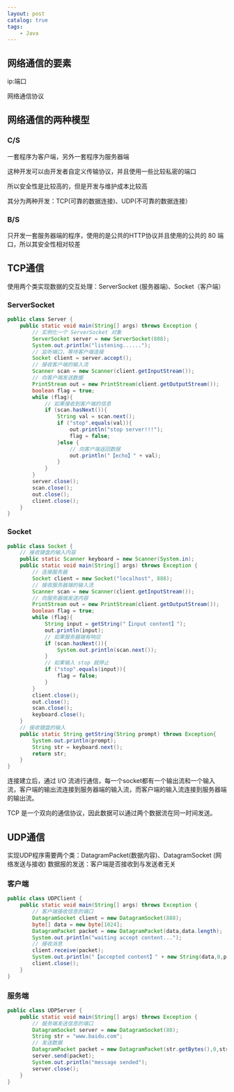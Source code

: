 ```yaml
---
layout: post   	
catalog: true 	
tags:
    - Java
---
```










## 网络通信的要素

ip:端口

网络通信协议

## 网络通信的两种模型

### C/S

一套程序为客户端，另外一套程序为服务器端

这种开发可以由开发者自定义传输协议，并且使用一些比较私密的端口

所以安全性是比较高的，但是开发与维护成本比较高

其分为两种开发：TCP(可靠的数据连接)、UDP(不可靠的数据连接）

### B/S

只开发一套服务器端的程序，使用的是公共的HTTP协议并且使用的公共的 80 端口，所以其安全性相对较差

## TCP通信

使用两个类实现数据的交互处理：ServerSocket  (服务器端)、Socket（客户端）

### ServerSocket

```java
public class Server {
    public static void main(String[] args) throws Exception {
        // 实例化一个 ServerSocket 对象
        ServerSocket server = new ServerSocket(888);
        System.out.println("listening......");
        // 监听端口，等待客户端连接
        Socket client = server.accept();
        // 接收客户端的输入流
        Scanner scan = new Scanner(client.getInputStream());
        // 向客户端发送数据
        PrintStream out = new PrintStream(client.getOutputStream());
        boolean flag = true;
        while (flag){
            // 如果接收到客户端的信息
            if (scan.hasNext()){
                String val = scan.next();
                if ("stop".equals(val)){
                    out.println("stop server!!!");
                    flag = false;
                }else {
                    // 向客户端返回数据
                    out.println("【echo】" + val);
                }
            }
        }
        server.close();
        scan.close();
        out.close();
        client.close();
    }
}
```

### Socket 

```java
public class Socket {
    // 接收键盘的输入内容
    public static Scanner keyboard = new Scanner(System.in);
    public static void main(String[] args) throws Exception {
        // 连接服务器
        Socket client = new Socket("localhost", 888);
        // 接收服务器端的输入流
        Scanner scan = new Scanner(client.getInputStream());
        // 向服务器端发送内容
        PrintStream out = new PrintStream(client.getOutputStream());
        boolean flag = true;
        while (flag){
            String input = getString("【input content】");
            out.println(input);
            // 如果服务器端有响应
            if (scan.hasNext()){
                System.out.println(scan.next());
            }
            // 如果输入 stop 就停止
            if ("stop".equals(input)){
                flag = false;
            }
        }
        client.close();
        out.close();
        scan.close();
        keyboard.close();
    }
    // 接收键盘的输入
    public static String getString(String prompt) throws Exception{
        System.out.println(prompt);
        String str = keyboard.next();
        return str;
    }
}
```

连接建立后，通过 I/O 流进行通信，每一个socket都有一个输出流和一个输入流，客户端的输出流连接到服务器端的输入流，而客户端的输入流连接到服务器端的输出流。

TCP 是一个双向的通信协议，因此数据可以通过两个数据流在同一时间发送。

## UDP通信

实现UDP程序需要两个类：DatagramPacket(数据内容)、DatagramSocket (网络发送与接收) 数据报的发送：客户端是否接收到与发送者无关

### 客户端

```java
public class UDPClient {
    public static void main(String[] args) throws Exception {
        // 客户端接收信息的端口
        DatagramSocket client = new DatagramSocket(888);
        byte[] data = new byte[1024];
        DatagramPacket packet = new DatagramPacket(data,data.length);
        System.out.println("waiting accept content...");
        // 接收消息
        client.receive(packet);
        System.out.println("【accepted content】" + new String(data,0,packet.getLength()));
        client.close();
    }
}
```

### 服务端

```java
public class UDPServer {
    public static void main(String[] args) throws Exception {
        // 服务端发送信息的端口
        DatagramSocket server = new DatagramSocket(88);
        String str = "www.baidu.com";
        // 发送数据
        DatagramPacket packet = new DatagramPacket(str.getBytes(),0,str.length(), InetAddress.getByName("localhost"),888);
        server.send(packet);
        System.out.println("message sended");
        server.close();
    }
}
```



